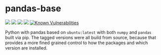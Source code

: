 # pandas-base

[![](https://img.shields.io/github/license/edwintye/pandas-base.svg)]()
[![](https://images.microbadger.com/badges/version/edwintye/pandas-base.svg)](https://microbadger.com/images/edwintye/pandas-base "Get your own version badge on microbadger.com")
[![](https://images.microbadger.com/badges/image/edwintye/pandas-base.svg)](https://microbadger.com/images/edwintye/pandas-base "Get your own image badge on microbadger.com")
[![](https://img.shields.io/docker/automated/edwintye/pandas-base.svg)](https://hub.docker.com/r/edwintye/pandas-base/builds)
[![Known Vulnerabilities](https://snyk.io/test/github/edwintye/pandas-base/badge.svg)](https://snyk.io/test/github/edwintye/pandas-base)

Python with pandas based on `ubuntu:latest` with both `numpy` and `pandas` built via pip. The tagged
versions were all build from source, because that provides a more fined grained control to
how the packages and which version are installed.
